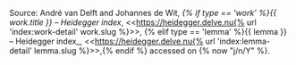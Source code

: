 Source:
André van Delft and Johannes de Wit, _{% if type == 'work' %}{{ work.title }} – Heidegger index_, \<<https://heidegger.delve.nu{% url 'index:work-detail' work.slug %}>\>,
{% elif type == 'lemma' %}{{ lemma }} – Heidegger index_, \<<https://heidegger.delve.nu{% url 'index:lemma-detail' lemma.slug %}>\>,{% endif %} accessed on {% now "j/n/Y" %}.